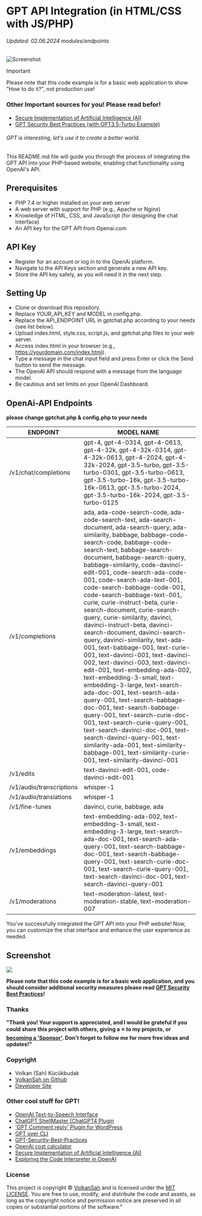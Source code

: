 # GPT API Integration (in HTML/CSS with JS/PHP)
###### Updated: 02.06.2024 modules/endpoints

![Screenshot](chatgpt.png)


> [!IMPORTANT]
> Please note that this code example is for a basic web application to show "How to do it?", not production use! 

### Other Important sources for you! Please read befor!
- [Secure Implementation of Artificial Intelligence (AI)](https://github.com/VolkanSah/Implementing-AI-Systems-Whitepaper)
- [GPT Security Best Practices (with GPT3.5-Turbo Example)](https://github.com/VolkanSah/GPT-Security-Best-Practices)
###### GPT is interesting, let's use it to create a better world.

This README.md file will guide you through the process of integrating the GPT API into your PHP-based website, enabling chat functionality using OpenAI's API.


## Prerequisites
-  PHP 7.4 or higher installed on your web server
-  A web server with support for PHP (e.g., Apache or Nginx)
-  Knowledge of HTML, CSS, and JavaScript (for designing the chat interface)
-  An API key for the GPT API from Openai.com

## API Key
- Register for an account or log in to the OpenAi platform.
- Navigate to the API Keys section and generate a new API key.
- Store the API key safely, as you will need it in the next step.

## Setting Up
- Clone or download this repository.
- Replace YOUR_API_KEY and MODEL in config.php.
- Replace the API_ENDPOINT URL in gptchat.php according to your needs (see list below).
- Upload index.html, style.css, script.js, and gptchat.php files to your web server.
- Access index.html in your browser (e.g., https://yourdomain.com/index.html).
- Type a message in the chat input field and press Enter or click the Send button to send the message.
- The OpenAI API should respond with a message from the language model.
- Be cautious and set limits on your OpenAI Dashboard.
## OpenAi-API Endpoints
**please change gptchat.php & config.php to your needs**

ENDPOINT | MODEL NAME
-- | --
/v1/chat/completions | gpt-4, gpt-4-0314, gpt-4-0613, gpt-4-32k, gpt-4-32k-0314, gpt-4-32k-0613, gpt-4-2024, gpt-4-32k-2024, gpt-3.5-turbo, gpt-3.5-turbo-0301, gpt-3.5-turbo-0613, gpt-3.5-turbo-16k, gpt-3.5-turbo-16k-0613, gpt-3.5-turbo-2024, gpt-3.5-turbo-16k-2024, gpt-3.5-turbo-0125
/v1/completions | ada, ada-code-search-code, ada-code-search-text, ada-search-document, ada-search-query, ada-similarity, babbage, babbage-code-search-code, babbage-code-search-text, babbage-search-document, babbage-search-query, babbage-similarity, code-davinci-edit-001, code-search-ada-code-001, code-search-ada-text-001, code-search-babbage-code-001, code-search-babbage-text-001, curie, curie-instruct-beta, curie-search-document, curie-search-query, curie-similarity, davinci, davinci-instruct-beta, davinci-search-document, davinci-search-query, davinci-similarity, text-ada-001, text-babbage-001, text-curie-001, text-davinci-001, text-davinci-002, text-davinci-003, text-davinci-edit-001, text-embedding-ada-002, text-embedding-3-small, text-embedding-3-large, text-search-ada-doc-001, text-search-ada-query-001, text-search-babbage-doc-001, text-search-babbage-query-001, text-search-curie-doc-001, text-search-curie-query-001, text-search-davinci-doc-001, text-search-davinci-query-001, text-similarity-ada-001, text-similarity-babbage-001, text-similarity-curie-001, text-similarity-davinci-001
/v1/edits | text-davinci-edit-001, code-davinci-edit-001
/v1/audio/transcriptions | whisper-1
/v1/audio/translations | whisper-1
/v1/fine-tunes | davinci, curie, babbage, ada
/v1/embeddings | text-embedding-ada-002, text-embedding-3-small, text-embedding-3-large, text-search-ada-doc-001, text-search-ada-query-001, text-search-babbage-doc-001, text-search-babbage-query-001, text-search-curie-doc-001, text-search-curie-query-001, text-search-davinci-doc-001, text-search-davinci-query-001
/v1/moderations | text-moderation-latest, text-moderation-stable, text-moderation-007


You've successfully integrated the GPT API into your PHP website! Now, you can customize the chat interface and enhance the user experience as needed.
## Screenshot
<img src="screenshot.png">

**Please note that this code example is for a basic web application, and you should consider additional security measures please read [GPT Security Best Practices](https://github.com/VolkanSah/GPT-Security-Best-Practices)!**



### Thanks
**"Thank you! Your support is appreciated, and I would be grateful if you could share this project with others,  giving a :star: to my projects, or  
[becoming a 'Sponsor'](https://github.com/sponsors/volkansah). Don't forget to follow me for more free ideas and updates!"**

### Copyright
- Volkan (Sah) Kücükbudak
- [VolkanSah on Github](https://github.com/volkansah)
- [Developer Site](https://volkansah.github.io)

### Other cool stuff for GPT!
- [OpenAI Text-to-Speech Interface](https://github.com/VolkanSah/OpenAI-Text-to-Speech-Interface)
- [ChatGPT ShellMaster (ChatGPT4 Plugin](https://github.com/VolkanSah/GPT-ShellMaster)
- ['GPT Comment reply' Plugin for WordPress](https://github.com/VolkanSah/aicc-comments-reply-plugin)
- [GPT over CLI](https://github.com/VolkanSah/GPT-over-CLI)
- [GPT-Security-Best-Practices](https://github.com/VolkanSah/GPT-Security-Best-Practices)
- [OpenAi cost calculator](https://github.com/VolkanSah/OpenAI-Cost-Calculator)
- [Secure Implementation of Artificial Intelligence (AI)](https://github.com/VolkanSah/Implementing-AI-Systems-Whitepaper)
- [Exploring the Code Interpreter in OpenAI](https://github.com/VolkanSah/The-Code-Interpreter-in-OpenAI-ChatGPT)


### License
This project is copyright © [VolkanSah](https://github.com/volkansah) and is licensed under the [MIT LICENSE](LICENSE). You are free to use, modify, and distribute the code and assets, as long as the copyright notice and permission notice are preserved in all copies or substantial portions of the software."


